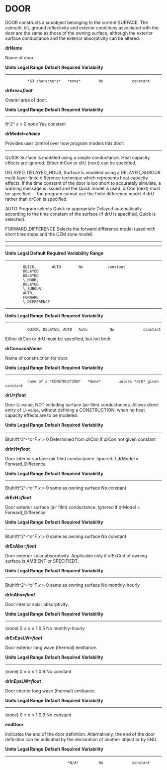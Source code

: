 # DOOR

DOOR constructs a subobject belonging to the current SURFACE. The azimuth, tilt, ground reflectivity and exterior conditions associated with the door are the same as those of the owning surface, although the exterior surface conductance and the exterior absorptivity can be altered.

**drName**

Name of door.

  **Units**   **Legal Range**   **Default**   **Required**   **Variability**
  ----------- ----------------- ------------- -------------- -----------------
              *63 characters*   *none*        No             constant

**drArea=*float***

Overall area of door.

  **Units**   **Legal Range**   **Default**   **Required**   **Variability**
  ----------- ----------------- ------------- -------------- -----------------
  ft^2^       *x* $>$ 0         *none*        Yes            constant

**drModel=*choice***

Provides user control over how program models this door:

  ----------------------------------- -----------------------------------
  QUICK                               Surface is modeled using a simple
                                      conductance. Heat capacity effects
                                      are ignored. Either drCon or drU
                                      (next) can be specified.

  DELAYED, DELAYED\_HOUR,             Surface is modeled using a
  DELAYED\_SUBOUR                     multi-layer finite difference
                                      technique which represents heat
                                      capacity effects. If the time
                                      constant of the door is too short
                                      to accurately simulate, a warning
                                      message is issued and the Quick
                                      model is used. drCon (next) must be
                                      specified -- the program cannot use
                                      the finite difference model if drU
                                      rather than drCon is specified.

  AUTO                                Program selects Quick or
                                      appropriate Delayed automatically
                                      according to the time constant of
                                      the surface (if drU is specified,
                                      Quick is selected).

  FORWARD\_DIFFERENCE                 Selects the forward difference
                                      model (used with short time steps
                                      and the CZM zone model)
  ----------------------------------- -----------------------------------

  ---------------------------------------------------------------
  **Units** **Legal**    **Default** **Required** **Variability**
            **Range**
  ------    ------------ ----------- ------------ ---------------
            QUICK,       AUTO        No           constant
            DELAYED
            DELAYED
            \_HOUR,
            DELAYED
            \_SUBOUR,
            AUTO,
            FORWARD
            \_DIFFERENCE

  ---------------------------------------------------------------

  **Units**   **Legal Range**        **Default**   **Required**   **Variability**
  ----------- ---------------------- ------------- -------------- -----------------
              QUICK, DELAYED, AUTO   Auto          No             constant

Either drCon or drU must be specified, but not both.

**drCon=*conName***

Name of construction for door.

  **Units**   **Legal Range**            **Default**   **Required**         **Variability**
  ----------- -------------------------- ------------- -------------------- -----------------
              name of a *CONSTRUCTION*   *None*        unless *drU* given   constant

**drU=*float***

Door U-value, NOT including surface (air film) conductances. Allows direct entry of U-value, without defining a CONSTRUCTION, when no heat capacity effects are to be modeled.

  **Units**         **Legal Range**   **Default**               **Required**           **Variability**
  ----------------- ----------------- ------------------------- ---------------------- -----------------
  Btuh/ft^2^-^o^F   *x* $>$ 0         Determined from *drCon*   if *drCon* not given   constant

**drInH=*float***

Door interior surface (air film) conductance. Ignored if drModel = Forward\_Difference

  **Units**         **Legal Range**   **Default**              **Required**   **Variability**
  ----------------- ----------------- ------------------------ -------------- -----------------
  Btuh/ft^2^-^o^F   *x* $>$ 0         same as owning surface   No             constant

**drExH=*float***

Door exterior surface (air film) conductance. Ignored if drModel = Forward\_Difference

  **Units**         **Legal Range**   **Default**              **Required**   **Variability**
  ----------------- ----------------- ------------------------ -------------- -----------------
  Btuh/ft^2^-^o^F   *x* $>$ 0         same as owning surface   No             constant

**drExAbs=*float***

Door exterior solar absorptivity. Applicable only if sfExCnd of owning surface is AMBIENT or SPECIFIEDT.

  **Units**         **Legal Range**   **Default**              **Required**   **Variability**
  ----------------- ----------------- ------------------------ -------------- -----------------
  Btuh/ft^2^-^o^F   *x* $>$ 0         same as owning surface   No             monthly-hourly

**drInAbs=*float***

Door interior solar absorptivity.

  **Units**   **Legal Range**       **Default**   **Required**   **Variability**
  ----------- --------------------- ------------- -------------- -----------------
  (none)      0 $\le$ *x* $\le$ 1   0.5           No             monthly-hourly

**drExEpsLW=*float***

Door exterior long wave (thermal) emittance.

  **Units**   **Legal Range**       **Default**   **Required**   **Variability**
  ----------- --------------------- ------------- -------------- -----------------
  (none)      0 $\le$ *x* $\le$ 1   0.9           No             constant

**drInEpsLW=*float***

Door interior long wave (thermal) emittance.

  **Units**   **Legal Range**       **Default**   **Required**   **Variability**
  ----------- --------------------- ------------- -------------- -----------------
  (none)      0 $\le$ *x* $\le$ 1   0.9           No             constant

**endDoor**

Indicates the end of the door definition. Alternatively, the end of the door definition can be indicated by the declaration of another object or by END.

  **Units**   **Legal Range**   **Default**   **Required**   **Variability**
  ----------- ----------------- ------------- -------------- -----------------
                                *N/A*         No             constant


